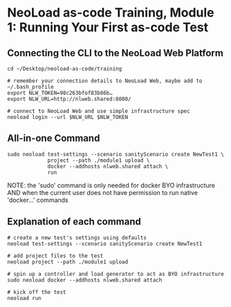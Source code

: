 # NeoLoad as-code Training, Module 1: Running Your First as-code Test

## Connecting the CLI to the NeoLoad Web Platform
```
cd ~/Desktop/neoload-as-code/training

# remember your connection details to NeoLoad Web, maybe add to ~/.bash_profile
export NLW_TOKEN=98c263bfof83b86b…
export NLW_URL=http://nlweb.shared:8080/

# connect to NeoLoad Web and use simple infrastructure spec
neoload login --url $NLW_URL $NLW_TOKEN
```

## All-in-one Command
```
sudo neoload test-settings --scenario sanityScenario create NewTest1 \
             project --path ./module1 upload \
             docker --addhosts nlweb.shared attach \
             run

```
NOTE: the 'sudo' command is only needed for docker BYO infrastructure AND when
the current user does not have permission to run native 'docker...' commands

## Explanation of each command
```
# create a new test's settings using defaults
neoload test-settings --scenario sanityScenario create NewTest1

# add project files to the test
neoload project --path ./module1 upload

# spin up a controller and load generator to act as BYO infrastructure
sudo neoload docker --addhosts nlweb.shared attach

# kick off the test
neoload run
```
